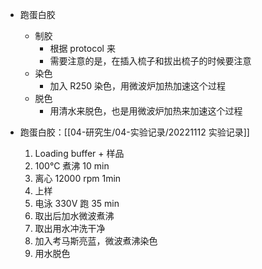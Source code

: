 - 跑蛋白胶
	- 制胶
		- 根据 protocol 来
		- 需要注意的是，在插入梳子和拔出梳子的时候要注意
	- 染色
		- 加入 R250 染色，用微波炉加热加速这个过程
	- 脱色
		- 用清水来脱色，也是用微波炉加热来加速这个过程

- 跑蛋白胶：[[04-研究生/04-实验记录/20221112 实验记录]]
	1. Loading buffer + 样品
	2. 100°C 煮沸 10 min
	3. 离心 12000 rpm 1min
	4. 上样
	5. 电泳 330V 跑 35 min
	6. 取出后加水微波煮沸
	7. 取出用水冲洗干净
	8. 加入考马斯亮蓝，微波煮沸染色
	9. 用水脱色